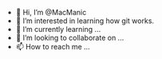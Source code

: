 - 👋 Hi, I’m @MacManic
- 👀 I’m interested in learning how git works.
- 🌱 I’m currently learning ...
- 💞️ I’m looking to collaborate on ...
- 📫 How to reach me ...

<!---
MacManic/MacManic is a ✨ special ✨ repository because its `README.md` (this file) appears on your GitHub profile.
You can click the Preview link to take a look at your changes.
--->
